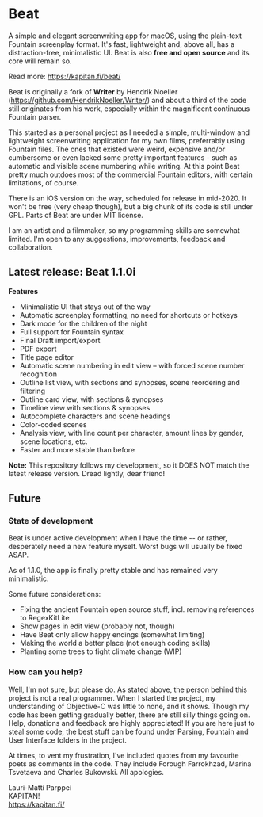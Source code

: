 # Beat

A simple and elegant screenwriting app for macOS, using the plain-text Fountain screenplay format. It's fast, lightweight and, above all, has a distraction-free, minimalistic UI. Beat is also **free and open source** and its core will remain so.

Read more: https://kapitan.fi/beat/

Beat is originally a fork of **Writer** by Hendrik Noeller (https://github.com/HendrikNoeller/Writer/) and about a third of the code still originates from his work, especially within the magnificent continuous Fountain parser.

This started as a personal project as I needed a simple, multi-window and lightweight screenwriting application for my own films, preferrably using Fountain files. The ones that existed were weird, expensive and/or cumbersome or even lacked some pretty important features - such as automatic and visible scene numbering while writing. At this point Beat pretty much outdoes most of the commercial Fountain editors, with certain limitations, of course.

There is an iOS version on the way, scheduled for release in mid-2020. It won't be free (very cheap though), but a big chunk of its code is still under GPL. Parts of Beat are under MIT license.

I am an artist and a filmmaker, so my programming skills are somewhat limited. I'm open to any suggestions, improvements, feedback and collaboration.


## Latest release: Beat 1.1.0i

**Features**
* Minimalistic UI that stays out of the way
* Automatic screenplay formatting, no need for shortcuts or hotkeys
* Dark mode for the children of the night
* Full support for Fountain syntax
* Final Draft import/export
* PDF export
* Title page editor
* Automatic scene numbering in edit view – with forced scene number recognition
* Outline list view, with sections and synopses, scene reordering and filtering
* Outline card view, with sections & synopses
* Timeline view with sections & synopses
* Autocomplete characters and scene headings
* Color-coded scenes
* Analysis view, with line count per character, amount lines by gender, scene locations, etc.
* Faster and more stable than before

**Note:** This repository follows my development, so it DOES NOT match the latest release version. Dread lightly, dear friend!

## Future

### State of development

Beat is under active development when I have the time -- or rather, desperately need a new feature myself. Worst bugs will usually be fixed ASAP. 

As of 1.1.0, the app is finally pretty stable and has remained very minimalistic.

Some future considerations:

* Fixing the ancient Fountain open source stuff, incl. removing references to RegexKitLite
* Show pages in edit view (probably not, though)
* Have Beat only allow happy endings (somewhat limiting)
* Making the world a better place (not enough coding skills)
* Planting some trees to fight climate change (WIP)

### How can you help?

Well, I'm not sure, but please do. As stated above, the person behind this project is not a real programmer. When I started the project, my understanding of Objective-C was little to none, and it shows. Though my code has been getting gradually better, there are still silly things going on. Help, donations and feedback are highly appreciated! If you are here just to steal some code, the best stuff can be found under Parsing, Fountain and User Interface folders in the project. 

At times, to vent my frustration, I've included quotes from my favourite poets as comments in the code. They include Forough Farrokhzad, Marina Tsvetaeva and Charles Bukowski. All apologies.

Lauri-Matti Parppei  
KAPITAN!  
https://kapitan.fi/
